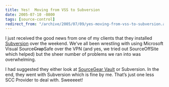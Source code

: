 ```yaml
---
title: Yes!  Moving from VSS to Subversion
date: 2005-07-10 -0800
tags: [source-control]
redirect_from: "/archive/2005/07/09/yes-moving-from-vss-to-subversion.aspx/"
---
```


I just received the good news from one of my clients that they installed
[Subversion](http://subversion.tigris.org/) over the weekend. We’ve all
been wrestling with using Microsoft Visual Source~~Crap~~Safe over the
VPN (and yes, we tried out SourceOffSite which helped) but the sheer
number of problems we ran into was overwhelming.

I had suggested they either look at [SourceGear
Vault](http://sourcegear.com/vault/) or Subversion. In the end, they
went with Subversion which is fine by me. That’s just one less SCC
Provider to deal with. Sweeeeet!


